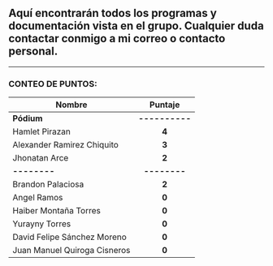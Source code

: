 ## Aquí encontrarán todos los programas y documentación vista en el grupo. Cualquier duda contactar conmigo a mi correo o contacto personal.

---

### **CONTEO DE PUNTOS**:

| Nombre                |    Puntaje     |
| --------------------- | :------------: |
| **Pódium**            | **----------** |
| Hamlet Pirazan|     **4**|
| Alexander Ramirez Chiquito |     **3**|
| Jhonatan Arce |     **2**|
| **--------**          |  **--------**  |
| Brandon Palaciosa      |     **2**|
| Angel Ramos |     **0**|
| Haiber Montaña Torres |     **0**|
| Yurayny Torres|     **0**|
| David Felipe Sánchez Moreno |     **0**|
| Juan Manuel Quiroga Cisneros |     **0**|

